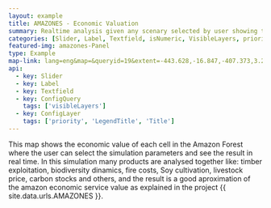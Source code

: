 ```yaml
---
layout: example
title: AMAZONES - Economic Valuation
summary: Realtime analysis given any scenary selected by user showing the forest value.
categories: [Slider, Label, Textfield, isNumeric, VisibleLayers, priority, LegendTitle, Title]
featured-img: amazones-Panel
type: Example
map-link: lang=eng&map=&queryid=19&extent=-443.628,-16.847,-407.373,3.294&tools=helpintro,layerchooser,zoomextent,customzoom,getfeature,hovershowlegend&options=scale,startopened,hidestylechooser,enablequeries&visiblelayers=-1
api: 
  - key: Slider
  - key: Label
  - key: Textfield
  - key: ConfigQuery
    tags: ['visibleLayers']
  - key: ConfigLayer
    tags: ['priority', 'LegendTitle', 'Title']
---
```

This map shows the economic value of each cell in the Amazon Forest where the user can select the simulation parameters and see the result in real time. In this simulation many products are analysed together like: timber exploitation, biodiversity dinamics, fire costs, Soy cultivation, livestock price, carbon stocks and others, and the result is a good aproximation of the amazon economic service value as explained in the project {{ site.data.urls.AMAZONES }}.
